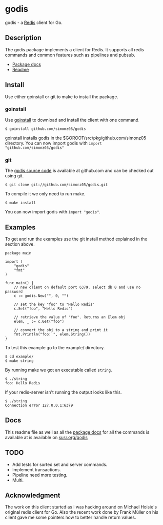 # godis

godis - a [Redis](http://redis.io) client for Go.

## Description

The godis package implements a client for Redis. It supports all
redis commands and common features such
as pipelines and pubsub.

  - [Package docs](http://susr.org/godis/pkg/)
  - [Readme](http://susr.org/godis/)

## Install

Use either goinstall or git to make to install the package.

### goinstall

Use [goinstall](http://golang.org/cmd/goinstall/) to download and install the
client with one command.

    $ goinstall github.com/simonz05/godis

goinstall installs godis in the $GOROOT/src/pkg/github.com/simonz05
directory. You can now import godis with `import
"github.com/simonz05/godis"`

### git

The [godis source code](https://github.com/simonz05/godis) is available at
github.com and can be checked out using git.

    $ git clone git://github.com/simonz05/godis.git

To compile it we only need to run make. 

    $ make install

You can now import godis with `import "godis"`.

## Examples

To get and run the examples use the git install method explained in
the section above.

    package main

    import (
        "godis"
        "fmt"
    )

    func main() {
        // new client on default port 6379, select db 0 and use no password
        c := godis.New("", 0, "") 

        // set the key "foo" to "Hello Redis"
        c.Set("foo", "Hello Redis")

        // retrieve the value of "foo". Returns an Elem obj
        elem, _ := c.Get("foo")

        // convert the obj to a string and print it 
        fmt.Println("foo: ", elem.String())
    }

To test this example go to the example/ directory.

    $ cd example/
    $ make string

By running make we got an executable called `string`.

    $ ./string
    foo: Hello Redis

If your redis-server isn't running the output looks like this.

    $ ./string 
    Connection error 127.0.0.1:6379

## Docs

This readme file as well as all the [package
docs](http://susr.org/godis/pkg/) for all the commands is available at
is available on [susr.org/godis](http://susr.org/godis/)

## TODO

  * Add tests for sorted set and server commands.
  * Implement transactions.
  * Pipeline need more testing.
  * Multi.

## Acknowledgment

The work on this client started as I was hacking around on Michael Hoisie's
original redis client for Go. Also the recent work done by Frank Müller on his
client gave me some pointers how to better handle return values. 
